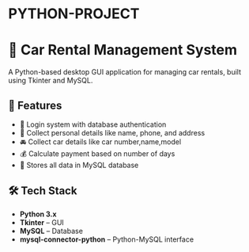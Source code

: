 # PYTHON-PROJECT
# 🚗 Car Rental Management System

A Python-based desktop GUI application for managing car rentals, built using Tkinter and MySQL.



## 🔧 Features

- 🔐 Login system with database authentication
- 📄 Collect personal details like name, phone, and address
- 🚘 Collect car details like car number,name,model 
- 💰 Calculate payment based on number of days
- 💾 Stores all data in MySQL database


## 🛠️ Tech Stack

- **Python 3.x**
- **Tkinter** – GUI
- **MySQL** – Database
- **mysql-connector-python** – Python-MySQL interface



